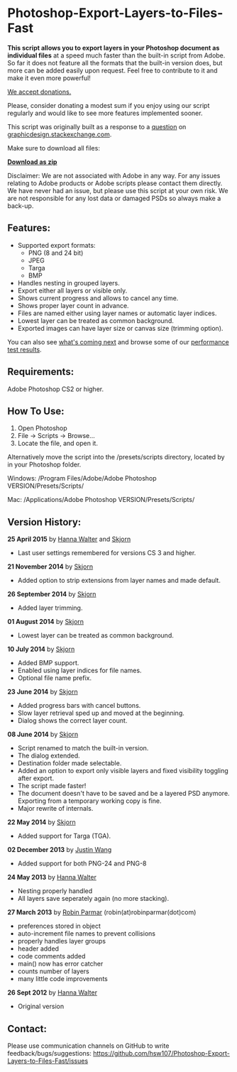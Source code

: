 Photoshop-Export-Layers-to-Files-Fast
=================================

<b>This script allows you to export layers in your Photoshop document as individual files</b> at a speed much faster than the built-in script from Adobe. So far it does not feature all the formats that the built-in version does, but more can be added easily upon request. Feel free to contribute to it and make it even more powerful!

[We accept donations.](https://github.com/hsw107/Photoshop-Export-Layers-to-Files-Fast/wiki)

Please, consider donating a modest sum if you enjoy using our script regularly and would like to see more features implemented sooner.

This script was originally built as a response to a [question](http://graphicdesign.stackexchange.com/questions/1961/export-photoshop-layers-to-individual-png-files-batch-process) on [graphicdesign.stackexchange.com](http://graphicdesign.stackexchange.com/).

Make sure to download all files:

<b>[Download as zip](https://github.com/hsw107/Photoshop-Export-Layers-to-Files-Fast/archive/master.zip)</b>

Disclaimer: We are not associated with Adobe in any way. For any issues relating to Adobe products or Adobe scripts please contact them directly. We have never had an issue, but please use this script at your own risk. We are not responsible for any lost data or damaged PSDs so always make a back-up.

Features:
-------------------------------
* Supported export formats:
  * PNG (8 and 24 bit)
  * JPEG
  * Targa 
  * BMP
* Handles nesting in grouped layers.
* Export either all layers or visible only.
* Shows current progress and allows to cancel any time.
* Shows proper layer count in advance.
* Files are named either using layer names or automatic layer indices.
* Lowest layer can be treated as common background.
* Exported images can have layer size or canvas size (trimming option).

You can also see [what's coming next](https://github.com/hsw107/Photoshop-Export-Layers-to-Files-Fast/wiki/Feature-Roadmap) and browse some of our [performance test results](https://github.com/hsw107/Photoshop-Export-Layers-to-Files-Fast/wiki/Performance-Test-Results).

Requirements: 
-------------------------------
Adobe Photoshop CS2 or higher.

How To Use: 
-------------------------------
1. Open Photoshop
2. File -> Scripts -> Browse...
3. Locate the file, and open it.

Alternatively move the script into the /presets/scripts directory, located by in your Photoshop folder.

Windows: /Program Files/Adobe/Adobe Photoshop VERSION/Presets/Scripts/

Mac: /Applications/Adobe Photoshop VERSION/Presets/Scripts/


Version History:
-------------------------------
<b>25 April 2015</b> by [Hanna Walter](https://github.com/hsw107) and [Skjorn](https://github.com/skjorn)

* Last user settings remembered for versions CS 3 and higher.

<b>21 November 2014</b> by [Skjorn](https://github.com/skjorn)

*  Added option to strip extensions from layer names and made default.

<b>26 September 2014</b> by [Skjorn](https://github.com/skjorn)

* Added layer trimming.

<b>01 August 2014</b> by [Skjorn](https://github.com/skjorn)

* Lowest layer can be treated as common background.

<b>10 July 2014</b> by [Skjorn](https://github.com/skjorn)

* Added BMP support.
* Enabled using layer indices for file names.
* Optional file name prefix.

<b>23 June 2014</b> by [Skjorn](https://github.com/skjorn)

* Added progress bars with cancel buttons.
* Slow layer retrieval sped up and moved at the beginning.
* Dialog shows the correct layer count.

<b>08 June 2014</b> by [Skjorn](https://github.com/skjorn)

* Script renamed to match the built-in version.
* The dialog extended.
* Destination folder made selectable.
* Added an option to export only visible layers and fixed visibility toggling after export.
* The script made faster!
* The document doesn't have to be saved and be a layered PSD anymore. Exporting from a temporary working copy is fine.
* Major rewrite of internals.

<b>22 May 2014</b> by [Skjorn](https://github.com/skjorn)

* Added support for Targa (TGA).

<b>02 December 2013</b> by [Justin Wang](http://www.github.com/Tangleworm)

* Added support for both PNG-24 and PNG-8

<b>24 May 2013</b> by [Hanna Walter](https://github.com/hsw107)

* Nesting properly handled
*  All layers save seperately again (no more stacking).

<b>27 March 2013</b> by [Robin Parmar](http://robinparmar.com/) (robin(at)robinparmar(dot)com)

* preferences stored in object
* auto-increment file names to prevent collisions
* properly handles layer groups
* header added
* code comments added
* main() now has error catcher
* counts number of layers
* many little code improvements

<b>26 Sept 2012</b> by [Hanna Walter](https://github.com/hsw107)

* Original version


Contact:
-------------------------------
Please use communication channels on GitHub to write feedback/bugs/suggestions: https://github.com/hsw107/Photoshop-Export-Layers-to-Files-Fast/issues

